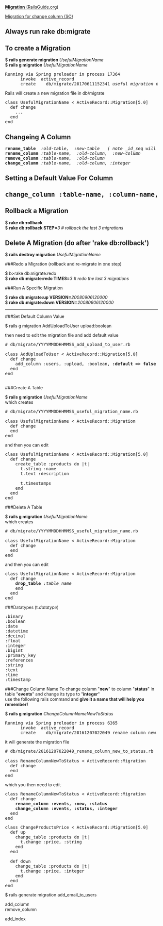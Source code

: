[**Migration** (RailsGuide.org)](http://guides.rubyonrails.org/v3.2/migrations.html)

[Migration for change column (SO)](http://stackoverflow.com/questions/2799774/rails-migration-for-change-column)

<h2>Always run rake db:migrate</h2>

<h2>To create a Migration</h2>

$ <b>rails generate migration</b> <em>UsefulMigrationName</em>  
$ <b>rails g migration</b> <em>UsefulMigrationName</em>   
<pre>
Running via Spring preloader in process 17364
      invoke  active_record
      create    db/migrate/20170611152341_<em>useful_migration_name</em>.rb
</pre>

Rails will create a new migration file in db/migrate
<pre>
class UsefulMigrationName &lt; ActiveRecord::Migration[5.0]
  def change
    ...
  end
end
</pre>

<h2>Changeing A Column</h2>
<pre>
<b>rename_table</b>  <em>:old-table,  :new-table</em>   <em>( note _id_seq will automatically be renamed )</em>   
<b>rename_column</b> <em>:table-name,  :old-column,  :new-column</em>   
<b>remove_column</b> <em>:table-name,  :old-column</em>   
<b>change_column</b> <em>:table-name,  :old-column, :integer</em>   
</pre>

<h2>Setting a Default Value For Column<h2>
<pre>
change_column :table-name, :column-name, :column-type, :default => 0
</pre>

<h2>Rollback a Migration</h2>

$ <b>rake db:rollback</b>   
$ <b>rake db:rollback STEP=</b><em>3</em>         <em># rollback the last 3 migrations</em>

<h2>Delete A Migration (do after 'rake db:rollback')</h2>   
$ <b>rails destroy migration</b> <em>UsefulMigrationName</em>   

###Redo a Migration (rollback and re-migrate in one step)

$ b>rake db:migrate:redo</b>    
$ <b>rake db:migrate:redo TIMES=</b><em>3</em>        <em># redo the last 3 migrations</em>  

###Run A Specific Migration

$ <b>rake db:migrate:up VERSION=</b><em>20080906120000</em>    
$ <b>rake db:migrate:down VERSION=</b><em>20080906120000</em>

-----------------------------------------------------------------------------------------------------
###Set Default Column Value

$ rails g migration AddUploadToUser upload:boolean

then need to edit the migration file and add default value
<pre>
# db/migrate/YYYYMMDDHHMMSS_add_upload_to_user.rb

class AddUploadToUser &lt; ActiveRecord::Migration[5.0]
  def change
    add_column :users, :upload, :boolean, <b>:default => false</b>
  end
end

</pre>

###Create A Table

$ <b>rails g migration</b> <em>UsefulMigrationName</em>  
 which creates
<pre>
# db/migrate/YYYYMMDDHHMMSS_useful_migration_name.rb

class UsefulMigrationName &lt; ActiveRecord::Migration
  def change
  end
end
</pre>

and then you can edit

<pre>
class UsefulMigrationName &lt; ActiveRecord::Migration[5.0]
  def change
    create_table :products do |t|
      t.string :name
      t.text :description
 
      t.timestamps
    end
  end
end
</pre>

###Delete A Table

$ <b>rails g migration</b> <em>UsefulMigrationName</em>  
 which creates
<pre>
# db/migrate/YYYYMMDDHHMMSS_useful_migration_name.rb

class UsefulMigrationName &lt; ActiveRecord::Migration
  def change
  end
end
</pre>

and then you can edit

<pre>
class UsefulMigrationName &lt; ActiveRecord::Migration
  def change
    <b>drop_table</b> <em>:table_name</em>
    end
  end
end
</pre>

###Datatypes (t.<em>datatype</em>)
<pre>
:binary
:boolean
:date
:datetime
:decimal
:float
:integer
:bigint
:primary_key
:references
:string
:text
:time
:timestamp
</pre>

###Change Column Name
To change column "<b>new</b>" to column "<b>status</b>" in table "<b>events</b>" and change its type to "<b>integer</b>"    
use the following rails command and <b>give it a name that will help you remember!</b>

$ <b>rails g migration</b> <em>ChangeColumnNameNewToStatus</em>
<pre>
Running via Spring preloader in process 6365
      invoke  active_record
      create    db/migrate/20161207022049_rename_column_new_to_status.rb
</pre>
it will generate the migration file
<pre>
# db/migrate/20161207022049_rename_column_new_to_status.rb

class RenameColumnNewToStatus &lt; ActiveRecord::Migration
  def change
  end
end
</pre>
which you then need to edit
<pre>
class RenameColumnNewToStatus &lt; ActiveRecord::Migration
  def change
    <b>rename_column :events, :new, :status</b>
    <b>change_column :events, :status, :integer</b>
  end
end
</pre>
<pre>
class ChangeProductsPrice < ActiveRecord::Migration[5.0]
  def up
    change_table :products do |t|
      t.change :price, :string
    end
  end
 
  def down
    change_table :products do |t|
      t.change :price, :integer
    end
  end
end
</pre>

$ rails generate migration add_email_to_users

add_column  
remove_column  

add_index  
